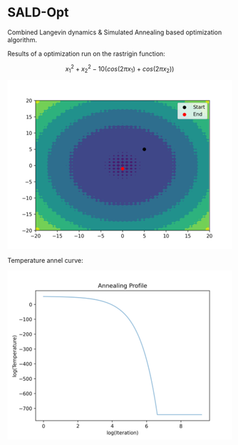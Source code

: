# SALD-Opt
Combined Langevin dynamics &amp; Simulated Annealing based optimization algorithm. 

Results of a optimization run on the rastrigin function: 

$$ {x}_{1}^2+{x}_{2}^2−10(cos(2π{x}_{1})+cos(2π{x}_{2})) $$

![](out.png)

Temperature annel curve:

![](temp.png)

